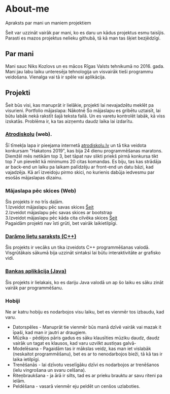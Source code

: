 # About-me
Apraksts par mani un maniem projektiem

Šeit var uzzināt vairāk par mani, ko es daru un kādus projektus esmu taisījis. Parasti es mazos projektus nelieku githubā, tā kā man tas šķiet bezjēdzīgi.
## Par mani
Mani sauc Niks Kozlovs un es mācos Rīgas Valsts tehnikumā no 2016. gada. Mani jau labu laiku unteresēja tehnologija un visvairāk tieši programmu veidošana. Vienalga vai tā ir spēle vai aplikācija.
## Projekti
Šeit būs visi, kas manuprāt ir lielākie, projekti lai nevajadzētu meklēt pa visurieni.
Portfolio mājaslapa: Nākotnē
Šo mājaslapu es gribētu uztaisīt, lai būtu labāk nekā rakstīt šajā teksta failā. Un es varetu kontrolēt labāk, kā viss izskatās. Problēma ir, ka tas aizņemtu daudz laika lai izdarītu.
### [Atrodiskolu](https://github.com/nilsons20000/hakatons) (web).
Šī tīmekļa lapa ir pieejama internetā [atrodiskolu.lv](http://atrodiskolu.lv/) un tā tika veidota konkursam "Hakatons 2019", kas bija 24 dienu programmēšanas maratons. Diemžēl mēs netikām top 3, bet tāpat nav slikti priekš pirmā konkursa tikt top 7 un pieveikt kā minimums 20 citas komandas. Es biju, tas kas strādāja ar back-end un laiku pa laikam palīdzēju ar front-end un datu bāzi, kad vajadzēja. Kā arī izveidoju pirmo skici, no kurienis dabūja iedvesmu par esošās mājaslapas dizainu.
### Mājaslapa pēc skices (Web)
Šis projekts ir no trīs daļām.  
        1.Izveidot mājaslapu pēc savas skices [Šeit](https://github.com/sloppynick3/Majaslapa-pec-skices)  
        2.Izveidot mājaslapu pēc savas skices ar bootstrap  
        3.Izveidot mājaslapu pēc kāda cita cilvēka skices  [Šeit](https://github.com/sloppynick3/Darbs-pec-skices)  
Pagaidām projekti nav īsti grūti, bet vairāk laikietilpīgi.

### [Darāmo lietu saraksts (C++)](https://github.com/sloppynick3/ToDoList)
Šis projekts ir vecāks un tika izveidots C++ programmēšanas valodā.
Visgrūtākais sākumā bija uzzināt sintaksi lai būtu interaktivitāte ar grafisko vidi.

### [Bankas aplikācija (Java)](https://github.com/sloppynick3/Bankas-aplikacija)
Šis projekts ir lielakais, ko es dariju Java valodā un ap šo laiku es sāku zināt vairāk par programmēšanu.


### Hobiji
Ne ar katru hobiju es nodarbojos visu laiku, bet es vienmēr tos izbaudu, kad varu.
- Datorspēles - Manuprāt tie vienmēr būs manā dzīvē vairāk vai mazak it īpaši, kad man ir jautri ar draugiem.
- Mūzika - pēdējos pāris gadus es sāku klausīties mūziku daudz, daudz vairāk un tagat es klausos, kad varu uzvilkt austiņas galvā- 
- Modelēsana - Pagaidām tas ir mākslas veidz, kas man iet vislabāk (neskaitot programmēšanu), bet es ar to nenodarbojos bieži, tā kā tas ir laika ietilpīgi.
- Trenēšanās - lai dzīvotu veselīgāku dzīvi es nodarbojos ar trenēšanos (ielu vingrošana un svaru celšana).
- Riteņbraukšana - ja ārā ir silts, tad es ar prieku brauktu ar savu riteni pa ielām.
- Peldēšana - vasarā vienmēr eju peldēt un cenšos uzlaboties.
